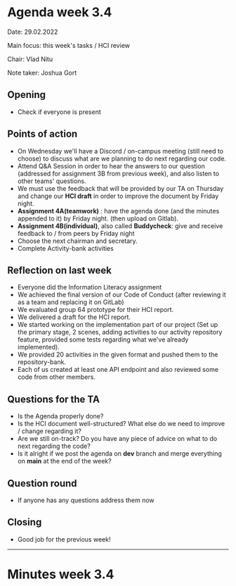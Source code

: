 # Agenda week 3.4

Date: 29.02.2022

Main focus: this week's tasks / HCI review

Chair: Vlad Nitu

Note taker: Joshua Gort

## Opening

- Check if everyone is present

## Points of action

- On Wednesday we'll have a Discord / on-campus meeting (still need to choose) to discuss what are we planning to do next regarding our code.
- Attend Q&A Session in order to hear the answers to our question (addressed for assignment 3B from previous week), and also listen to other teams'
  questions.
- We must use the feedback that will be provided by our TA on Thursday and change our **HCI draft** in order to improve the document by Friday night.
- **Assignment 4A(teamwork)** : have the agenda done (and the minutes appended to it) by Friday night. (then upload on Gitlab).
- **Assignment 4B(individual)**, also called **Buddycheck**: give and receive feedback to / from peers by Friday night
- Choose the next chairman and secretary.
- Complete Activity-bank activities

## Reflection on last week

- Everyone did the Information Literacy assignment
- We achieved the final version of our Code of Conduct (after reviewing it as a team and replacing it on GitLab)
- We evaluated group 64 prototype for their HCI report.
- We delivered a draft for the HCI report.
- We started working on the implementation part of our project (Set up the primary stage, 2 scenes, adding activities to our activity repository
  feature, provided some tests regarding what we've already implemented).
- We provided 20 activities in the given format and pushed them to the repository-bank.
- Each of us created at least one API endpoint and also reviewed some code from other members.

## Questions for the TA

- Is the Agenda properly done?
- Is the HCI document well-structured? What else do we need to improve / change regarding it?
- Are we still on-track? Do you have any piece of advice on what to do next regarding the code?
- Is it alright if we post the agenda on **dev** branch and merge everything on **main** at the end of the week?

## Question round

- If anyone has any questions address them now

## Closing

- Good job for the previous week!

***

# Minutes week 3.4

[//]: # (Secretary inserts minutes here)
